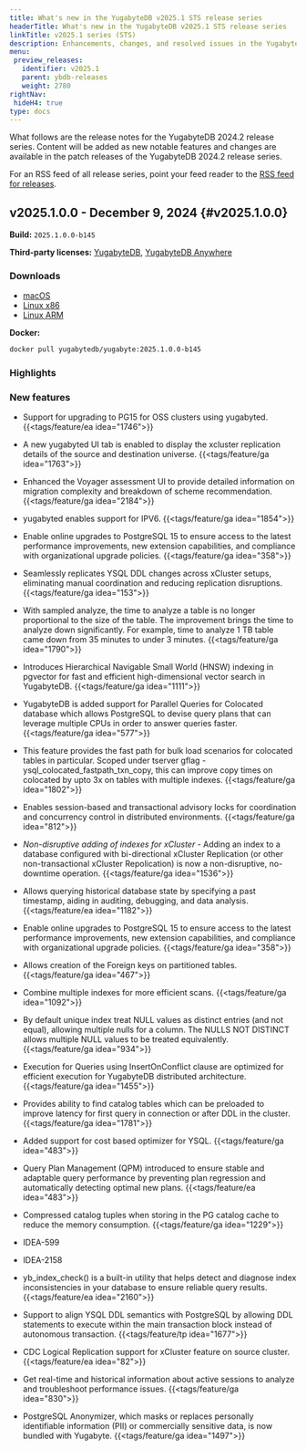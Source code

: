 ```yaml
---
title: What's new in the YugabyteDB v2025.1 STS release series
headerTitle: What's new in the YugabyteDB v2025.1 STS release series
linkTitle: v2025.1 series (STS)
description: Enhancements, changes, and resolved issues in the YugabyteDB v2024.1 STS release series recommended for production deployments.
menu:
 preview_releases:
   identifier: v2025.1
   parent: ybdb-releases
   weight: 2780
rightNav:
 hideH4: true
type: docs
---
```


What follows are the release notes for the YugabyteDB 2024.2 release series. Content will be added as new notable features and changes are available in the patch releases of the YugabyteDB 2024.2 release series.

For an RSS feed of all release series, point your feed reader to the [RSS feed for releases](../index.xml).

## v2025.1.0.0 - December 9, 2024 {#v2025.1.0.0}

**Build:** `2025.1.0.0-b145`

**Third-party licenses:** [YugabyteDB](https://downloads.yugabyte.com/releases/2025.1.0.0/yugabytedb-2025.1.0.0-b145-third-party-licenses.html), [YugabyteDB Anywhere](https://downloads.yugabyte.com/releases/2025.1.0.0/yugabytedb-anywhere-2025.1.0.0-b145-third-party-licenses.html)

### Downloads

<ul class="nav yb-pills">
  <li>
    <a href="https://downloads.yugabyte.com/releases/2025.1.0.0/yugabyte-2025.1.0.0-b145-darwin-x86_64.tar.gz">
      <i class="fa-brands fa-apple"></i>
      <span>macOS</span>
    </a>
  </li>
  <li>
    <a href="https://downloads.yugabyte.com/releases/2025.1.0.0/yugabyte-2025.1.0.0-b145-linux-x86_64.tar.gz">
      <i class="fa-brands fa-linux"></i>
      <span>Linux x86</span>
    </a>
  </li>
  <li>
    <a href="https://downloads.yugabyte.com/releases/2025.1.0.0/yugabyte-2025.1.0.0-b145-el8-aarch64.tar.gz">
      <i class="fa-brands fa-linux"></i>
      <span>Linux ARM</span>
    </a>
  </li>
</ul>

**Docker:**

```sh
docker pull yugabytedb/yugabyte:2025.1.0.0-b145
```

### Highlights

### New features

- Support for upgrading to PG15 for OSS clusters using yugabyted. {{<tags/feature/ea idea="1746">}}

- A new yugabyted UI tab is enabled to display the xcluster replication details of the source and destination universe. {{<tags/feature/ga idea="1763">}}

- Enhanced the Voyager assessment UI to provide detailed information on migration complexity and breakdown of scheme recommendation. {{<tags/feature/ga idea="2184">}}

- yugabyted enables support for IPV6. {{<tags/feature/ga idea="1854">}}

- Enable online upgrades to PostgreSQL 15 to ensure access to the latest performance improvements, new extension capabilities, and compliance with organizational upgrade policies. {{<tags/feature/ga idea="358">}}

- Seamlessly replicates YSQL DDL changes across xCluster setups, eliminating manual coordination and reducing replication disruptions. {{<tags/feature/ga idea="153">}}

- With sampled analyze, the time to analyze a table is no longer proportional to the size of the table. The improvement brings the time to analyze down significantly. For example, time to analyze 1 TB table came down from 35 minutes to under 3 minutes. {{<tags/feature/ga idea="1790">}}

- Introduces Hierarchical Navigable Small World (HNSW) indexing in pgvector for fast and efficient high-dimensional vector search in YugabyteDB. {{<tags/feature/ga idea="1111">}}

- YugabyteDB is added support for Parallel Queries for Colocated database which allows PostgreSQL to devise query plans that can leverage multiple CPUs in order to answer queries faster. {{<tags/feature/ga idea="577">}}

- This feature provides the fast path for bulk load scenarios for colocated tables in particular. Scoped under tserver gflag - ysql_colocated_fastpath_txn_copy, this can improve copy times on colocated by upto 3x on tables with multiple indexes. {{<tags/feature/ga idea="1802">}}

- Enables session-based and transactional advisory locks for coordination and concurrency control in distributed environments. {{<tags/feature/ga idea="812">}}

- *Non-disruptive adding of indexes for xCluster* - Adding an index to a database configured with bi-directional xCluster Replication (or other non-transactional xCluster Repolication) is now a non-disruptive, no-downtime operation. {{<tags/feature/ga idea="1536">}}

- Allows querying historical database state by specifying a past timestamp, aiding in auditing, debugging, and data analysis. {{<tags/feature/ea idea="1182">}}

- Enable online upgrades to PostgreSQL 15 to ensure access to the latest performance improvements, new extension capabilities, and compliance with organizational upgrade policies. {{<tags/feature/ga idea="358">}}

- Allows creation of the Foreign keys on partitioned tables. {{<tags/feature/ga idea="467">}}

- Combine multiple indexes for more efficient scans. {{<tags/feature/ga idea="1092">}}

- By default  unique index treat NULL values as distinct entries (and not equal), allowing multiple nulls for  a column. The NULLS NOT DISTINCT allows multiple NULL values to be treated  equivalently. {{<tags/feature/ga idea="934">}}

- Execution for Queries using InsertOnConflict clause are optimized for efficient execution for YugabyteDB distributed architecture. {{<tags/feature/ga idea="1455">}}

- Provides ability to find catalog tables which can be preloaded to improve  latency for first query in connection or after DDL in the cluster. {{<tags/feature/ga idea="1781">}}

- Added support for cost based optimizer for YSQL. {{<tags/feature/ga idea="483">}}

- Query Plan Management (QPM) introduced to ensure stable and adaptable query performance by preventing plan regression and automatically detecting optimal new plans. {{<tags/feature/ea idea="483">}}

- Compressed catalog tuples when storing in the PG catalog cache to reduce the memory consumption. {{<tags/feature/ga idea="1229">}}

- IDEA-599

- IDEA-2158

- yb_index_check() is a built-in utility that helps detect and diagnose index inconsistencies in your database to ensure reliable query results. {{<tags/feature/ea idea="2160">}}

- Support to align YSQL DDL semantics with PostgreSQL by allowing DDL statements to execute within the main transaction block instead of autonomous transaction. {{<tags/feature/tp idea="1677">}}

- CDC Logical Replication support for xCluster feature on source cluster. {{<tags/feature/ea idea="82">}}

- Get real-time and historical information about active sessions to analyze and troubleshoot performance issues. {{<tags/feature/ga idea="830">}}

- PostgreSQL Anonymizer, which masks or replaces personally identifiable information (PII) or commercially sensitive data, is now bundled with Yugabyte. {{<tags/feature/ga idea="1497">}}

